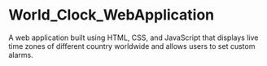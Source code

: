 # World_Clock_WebApplication
A web application built using HTML, CSS, and JavaScript that displays live time zones of different country worldwide and allows users to set custom alarms.
